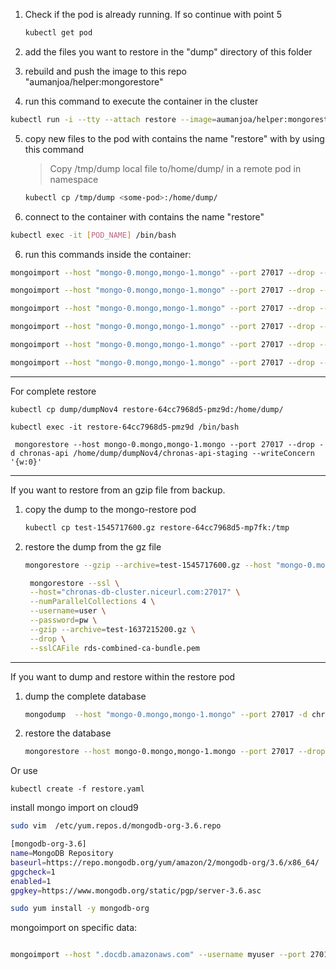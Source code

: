 1. Check if the pod is already running. If so continue with point 5

   ```bash
   kubectl get pod
   ```

2. add the files you want to restore in the "dump" directory of this folder

3. rebuild and push the image to this repo "aumanjoa/helper:mongorestore"

4. run this command to execute the container in the cluster

```bash
kubectl run -i --tty --attach restore --image=aumanjoa/helper:mongorestore
```

5. copy new files to the pod with contains the name "restore"  with by using this command

   > Copy /tmp/dump local file to/home/dump/ in a remote pod in namespace

   ```bash
   kubectl cp /tmp/dump <some-pod>:/home/dump/
   ```

6. connect to the container with contains the name "restore"

```bash
kubectl exec -it [POD_NAME] /bin/bash
```

6. run this commands inside the container:

```bash
mongoimport --host "mongo-0.mongo,mongo-1.mongo" --port 27017 --drop --db chronas-api --collection areas --file /home/dump/areas.json

mongoimport --host "mongo-0.mongo,mongo-1.mongo" --port 27017 --drop --db chronas-api --collection markers --file /home/dump/markers.json

mongoimport --host "mongo-0.mongo,mongo-1.mongo" --port 27017 --drop --db chronas-api --collection discussions --file /home/dump/discussions.json

mongoimport --host "mongo-0.mongo,mongo-1.mongo" --port 27017 --drop --db chronas-api --collection forums --file /home/dump/forums.json

mongoimport --host "mongo-0.mongo,mongo-1.mongo" --port 27017 --drop --db chronas-api --collection metadatas --file /home/dump/metadatas.json

mongoimport --host "mongo-0.mongo,mongo-1.mongo" --port 27017 --drop --db chronas-api --collection opinions --file /home/dump/opinions.json
```

---
For complete restore

``
kubectl cp dump/dumpNov4 restore-64cc7968d5-pmz9d:/home/dump/
``

``kubectl exec -it restore-64cc7968d5-pmz9d /bin/bash
``

``` mongorestore --host mongo-0.mongo,mongo-1.mongo --port 27017 --drop -d chronas-api /home/dump/dumpNov4/chronas-api-staging --writeConcern '{w:0}'```

---

If you want to restore from an gzip file from backup.

1. copy the dump to the mongo-restore pod

   ```bash
   kubectl cp test-1545717600.gz restore-64cc7968d5-mp7fk:/tmp
   ```

2. restore the dump from the gz file

   ```bash
   mongorestore --gzip --archive=test-1545717600.gz --host "mongo-0.mongo,mongo-1.mongo" --port 27017 --drop --writeConcern '{w:0}'
   ```



   ```bash
    mongorestore --ssl \
    --host="chronas-db-cluster.niceurl.com:27017" \
    --numParallelCollections 4 \
    --username=user \
    --password=pw \
    --gzip --archive=test-1637215200.gz \
    --drop \
    --sslCAFile rds-combined-ca-bundle.pem   
    ```

---

If you want to dump and restore within the restore pod

1. dump the complete database 

   ```bash
   mongodump  --host "mongo-0.mongo,mongo-1.mongo" --port 27017 -d chronas-api  -o /home/dump
   ```

2. restore the database

   ```bash
   mongorestore --host mongo-0.mongo,mongo-1.mongo --port 27017 --drop -d chronas-api /home/dump --writeConcern '{w:0}'
   ```
   
Or use 
```
kubectl create -f restore.yaml
```

install mongo import on cloud9

```bash
sudo vim  /etc/yum.repos.d/mongodb-org-3.6.repo

[mongodb-org-3.6]
name=MongoDB Repository
baseurl=https://repo.mongodb.org/yum/amazon/2/mongodb-org/3.6/x86_64/
gpgcheck=1
enabled=1
gpgkey=https://www.mongodb.org/static/pgp/server-3.6.asc

sudo yum install -y mongodb-org
```


mongoimport on specific data:


```bash

mongoimport --host ".docdb.amazonaws.com" --username myuser --port 27017 --db chronas-api --collection metadatas --file links.json

```
